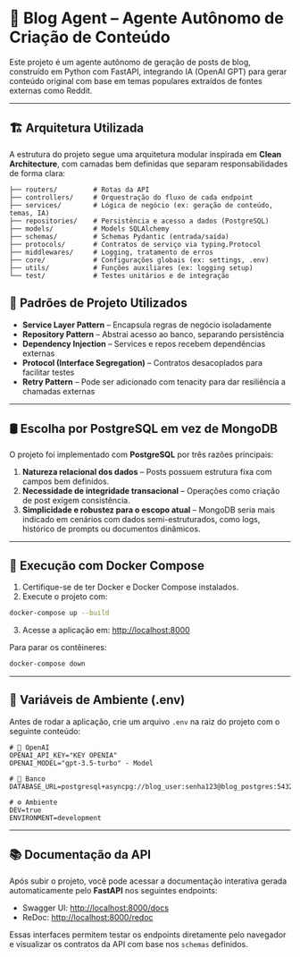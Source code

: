 # 🧠 Blog Agent – Agente Autônomo de Criação de Conteúdo

Este projeto é um agente autônomo de geração de posts de blog, construído em Python com FastAPI, integrando IA (OpenAI GPT) para gerar conteúdo original com base em temas populares extraídos de fontes externas como Reddit.

---

## 🏗️ Arquitetura Utilizada

A estrutura do projeto segue uma arquitetura modular inspirada em **Clean Architecture**, com camadas bem definidas que separam responsabilidades de forma clara:

```
├── routers/         # Rotas da API
├── controllers/     # Orquestração do fluxo de cada endpoint
├── services/        # Lógica de negócio (ex: geração de conteúdo, temas, IA)
├── repositories/    # Persistência e acesso a dados (PostgreSQL)
├── models/          # Models SQLAlchemy
├── schemas/         # Schemas Pydantic (entrada/saída)
├── protocols/       # Contratos de serviço via typing.Protocol
├── middlewares/     # Logging, tratamento de erros
├── core/            # Configurações globais (ex: settings, .env)
├── utils/           # Funções auxiliares (ex: logging setup)
└── test/            # Testes unitários e de integração
```

## 🧩 Padrões de Projeto Utilizados

- **Service Layer Pattern** – Encapsula regras de negócio isoladamente
- **Repository Pattern** – Abstrai acesso ao banco, separando persistência
- **Dependency Injection** – Services e repos recebem dependências externas
- **Protocol (Interface Segregation)** – Contratos desacoplados para facilitar testes
- **Retry Pattern** – Pode ser adicionado com tenacity para dar resiliência a chamadas externas

---

## 🛢️ Escolha por PostgreSQL em vez de MongoDB

O projeto foi implementado com **PostgreSQL** por três razões principais:

1. **Natureza relacional dos dados** – Posts possuem estrutura fixa com campos bem definidos.
2. **Necessidade de integridade transacional** – Operações como criação de post exigem consistência.
3. **Simplicidade e robustez para o escopo atual** – MongoDB seria mais indicado em cenários com dados semi-estruturados, como logs, histórico de prompts ou documentos dinâmicos.

---

## 🐳 Execução com Docker Compose

1. Certifique-se de ter Docker e Docker Compose instalados.
2. Execute o projeto com:

```bash
docker-compose up --build
```

3. Acesse a aplicação em: [http://localhost:8000](http://localhost:8000)

Para parar os contêineres:

```bash
docker-compose down
```

---

## 📄 Variáveis de Ambiente (.env)

Antes de rodar a aplicação, crie um arquivo `.env` na raiz do projeto com o seguinte conteúdo:

```env
# 🤖 OpenAI
OPENAI_API_KEY="KEY OPENIA"
OPENAI_MODEL="gpt-3.5-turbo" - Model

# 💾 Banco
DATABASE_URL=postgresql+asyncpg://blog_user:senha123@blog_postgres:5432/blog_db

# ⚙️ Ambiente
DEV=true
ENVIRONMENT=development
```


---

## 📚 Documentação da API

Após subir o projeto, você pode acessar a documentação interativa gerada automaticamente pelo **FastAPI** nos seguintes endpoints:

- Swagger UI: [http://localhost:8000/docs](http://localhost:8000/docs)
- ReDoc: [http://localhost:8000/redoc](http://localhost:8000/redoc)

Essas interfaces permitem testar os endpoints diretamente pelo navegador e visualizar os contratos da API com base nos `schemas` definidos.
